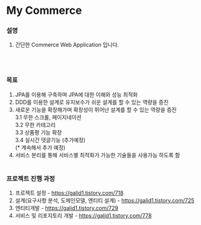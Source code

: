 # My Commerce

### 설명 
1. 간단한 Commerce Web Application 입니다.


<br><br>

### 목표
1. JPA를 이용해 구축하며 JPA에 대한 이해와 성능 최적화
2. DDD를 이용한 설계로 유지보수가 쉬운 설계를 할 수 있는 역량을 증진
3. 새로운 기능을 확장해가며 확장성이 뛰어난 설계를 할 수 있는 역량을 증진
    <br> 3.1 무한 스크롤, 페이지네이션
    <br> 3.2 무한 카테고리
    <br> 3.3 상품평 기능 확장
    <br> 3.4 실시간 댓글기능 (추가예정)
    <br> (* 계속해서 추가 예정)
4. 서비스 분리를 통해 서비스별 최적화가 가능한 기술들을 사용가능 하도록 함
<br><br>

### 프로젝트 진행 과정
1. 프로젝트 설정 - https://galid1.tistory.com/718
2. 설계(요구사항 분석, 도메인모델, 엔티티 설계) - https://galid1.tistory.com/725
3. 엔티티개발 - https://galid1.tistory.com/729
4. 서비스 및 리포지토리 개발 - https://galid1.tistory.com/778
<br><br>
